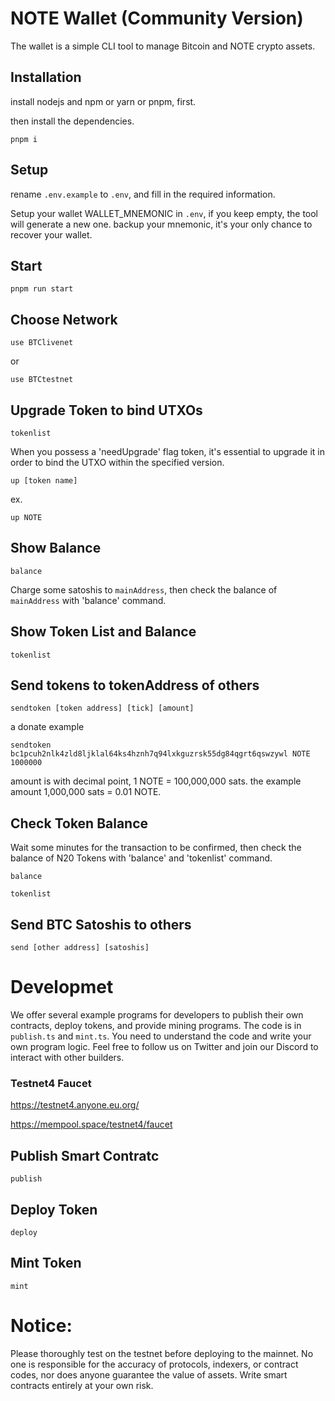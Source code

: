 # NOTE Wallet (Community Version)

The wallet is a simple CLI tool to manage Bitcoin and NOTE crypto assets.


## Installation
install nodejs and npm or yarn or pnpm, first.

then install the dependencies.

```
pnpm i
```

## Setup

rename `.env.example` to `.env`, and fill in the required information.

Setup your wallet WALLET_MNEMONIC in `.env`, if you keep empty, the tool will generate a new one. backup your mnemonic, it's your only chance to recover your wallet.

## Start
```
pnpm run start
```

## Choose Network
```
use BTClivenet
```
or
```
use BTCtestnet
```

## Upgrade Token to bind UTXOs
```
tokenlist
```

When you possess a 'needUpgrade' flag token, it's essential to upgrade it in order to bind the UTXO within the specified version.

```
up [token name]
```

ex.
```
up NOTE
```

## Show Balance
```
balance
```

Charge some satoshis to `mainAddress`, then check the balance of `mainAddress` with 'balance' command.

## Show Token List and Balance
```
tokenlist
```

## Send tokens to tokenAddress of others
```
sendtoken [token address] [tick] [amount]
```

a donate example
```
sendtoken bc1pcuh2nlk4zld8ljklal64ks4hznh7q94lxkguzrsk55dg84qgrt6qswzywl NOTE 1000000
```

amount is with decimal point, 1 NOTE = 100,000,000 sats. the example amount 1,000,000 sats = 0.01 NOTE.

## Check Token Balance
Wait some minutes for the transaction to be confirmed, then check the balance of N20 Tokens with 'balance' and 'tokenlist' command.

```
balance

tokenlist
```

## Send BTC Satoshis to others

```
send [other address] [satoshis]

```

# Developmet

We offer several example programs for developers to publish their own contracts, deploy tokens, and provide mining programs. The code is in `publish.ts` and `mint.ts`. You need to understand the code and write your own program logic. Feel free to follow us on Twitter and join our Discord to interact with other builders.

### Testnet4 Faucet

https://testnet4.anyone.eu.org/

https://mempool.space/testnet4/faucet

## Publish Smart Contratc
```
publish
```

## Deploy Token
```
deploy
```

## Mint Token
```
mint
```
# Notice:
Please thoroughly test on the testnet before deploying to the mainnet. No one is responsible for the accuracy of protocols, indexers, or contract codes, nor does anyone guarantee the value of assets. Write smart contracts entirely at your own risk.
